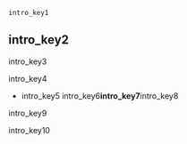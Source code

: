 ```ngMeta
intro_key1
```
## intro_key2
intro_key3

intro_key4

- intro_key5
intro_key6**intro_key7**intro_key8


intro_key9

intro_key10

